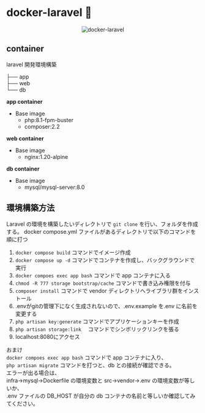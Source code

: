 # docker-laravel 🐳

<p align="center">
    <img src="https://user-images.githubusercontent.com/35098175/145682384-0f531ede-96e0-44c3-a35e-32494bd9af42.png" alt="docker-laravel">
</p>

<!-- ###ディレクトリ
.
├── infra
│ └── php
│ | ├── Dockerfile
│ | └── php.ini # PHP の設定ファイル
│ └── nginx
│ | └── default.conf # nginx の設定ファイル
| |
│ └── mysql
│ ├── Dockerfile
│ └── my.cnf # MySQL の設定ファイル
├── src # Laravel をインストールするディレクトリ
└── docker-compose.yml
└── README.md -->

## container
laravel 開発環境構築

├── app<br>
├── web<br>
└── db<br>


**app container**<br>
- Base image<br>
    - php:8.1-fpm-buster<br>
    - composer:2.2

**web container**<br>
- Base image<br>
    - nginx:1.20-alpine

**db container**<br>
- Base image<br>
    - mysql/mysql-server:8.0


## 環境構築方法
Laravel の環境を構築したいディレクトリで `git clone` を行い、フォルダを作成する。
docker compose.yml ファイルがあるディレクトリで以下のコマンドを順に打つ

1. `docker compose build` コマンドでイメージ作成
2. `docker compose up -d` コマンドでコンテナを作成し、バックグラウンドで実行
3. `docker compoes exec app bash` コマンドで app コンテナに入る
4. `chmod -R 777 storage bootstrap/cache` コマンドで書き込み権限を付与
5. `composer install` コマンドで vendor ディレクトリへライブラリ群をインストール
6. .envがgitの管理下になく生成されないので、.env.example を.env に名前を変更する
7. `php artisan key:generate` コマンドでアプリケーションキーを作成
8. `php artisan storage:link` 　コマンドでシンボリックリンクを張る
9. localhost:8080にアクセス

おまけ  
`docker compoes exec app bash` コマンドで app コンテナに入り、  
`php artisan migrate` コマンドを打つと、db との接続が確認できる。  
エラーが出る場合は、  
infra→mysql→Dockerfile の環境変数と src→vendor→.env の環境変数が等しいか、  
.env ファイルの DB_HOST が自分の db コンテナの名前と等しいか確認してみてください。
